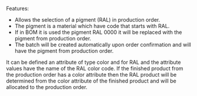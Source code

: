 Features:

  - Allows the selection of a pigment (RAL) in production order.
  - The pigment is a material which have code that starts with RAL.
  - If in BOM it is used the pigment RAL 0000 it will be replaced with
    the pigment from production order.
  - The batch will be created automatically upon order confirmation and
    will have the pigment from production order.

It can be defined an attribute of type color and for RAL and the
attribute values have the name of the RAL color code. If the finished
product from the production order has a color attribute then the RAL
product will be determined from the color attribute of the finished
product and will be allocated to the production order.
